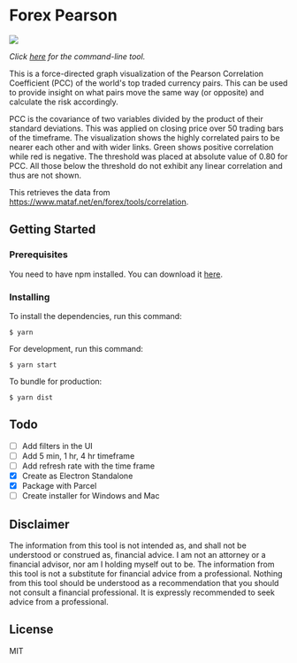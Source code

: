 # Forex Pearson

![](img/demo.gif)

_Click [here](https://github.com/shyrwinsia/forex-pearson-cli) for the command-line tool._

This is a force-directed graph visualization of the Pearson Correlation Coefficient (PCC) of the world's top traded currency pairs. This can be used to provide insight on what pairs move the same way (or opposite) and calculate the risk accordingly.

PCC is the covariance of two variables divided by the product of their standard deviations. This was applied on closing price over 50 trading bars of the timeframe. The visualization shows the highly correlated pairs to be nearer each other and with wider links. Green shows positive correlation while red is negative. The threshold was placed at absolute value of 0.80 for PCC. All those below the threshold do not exhibit any linear correlation and thus are not shown.

This retrieves the data from https://www.mataf.net/en/forex/tools/correlation.

## Getting Started

### Prerequisites

You need to have npm installed. You can download it [here](https://nodejs.org/en/download/).

### Installing

To install the dependencies, run this command:

```
$ yarn
```

For development, run this command:

```
$ yarn start
```

To bundle for production:

```
$ yarn dist
```

## Todo

- [ ] Add filters in the UI
- [ ] Add 5 min, 1 hr, 4 hr timeframe
- [ ] Add refresh rate with the time frame
- [x] Create as Electron Standalone
- [x] Package with Parcel
- [ ] Create installer for Windows and Mac

## Disclaimer
The information from this tool is not intended as, and shall not be understood or construed as, financial advice. I am not an attorney or a financial advisor, nor am I holding myself out to be. The information from this tool is not a substitute for financial advice from a professional. Nothing from this tool should be understood as a recommendation that you should not consult a financial professional. It is expressly recommended to seek advice from a professional.

## License

MIT
